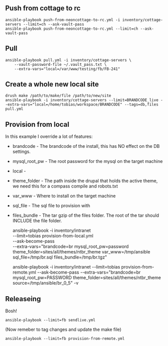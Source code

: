 ## Push from cottage to rc

    ansible-playbook push-from-neoncottage-to-rc.yml -i inventory/cottage-servers --limit=ch --ask-vault-pass
    ansible-playbook push-from-neoncottage-to-rc.yml --limit=ch --ask-vault-pass

## Pull

    ansible-playbook pull.yml -i inventory/cottage-servers \
        --vault-password-file ~/.vault_pass.txt \
        --extra-vars="local=/var/www/testing/fb/FB-241"

## Create a whole new local site

    drush make /path/to/make/file /path/to/new/site
    ansible-playbook -i inventory/cottage-servers --limit=BRANDCODE_live --extra-vars="local=/home/tobias/workspace/BRANDCODE" --tags=db,files pull.yml

## Provision from local

In this example I override a lot of features:

 * brandcode - The brandcode of the install, this has NO effect on the DB settings.
 * mysql_root_pw - The root password for the mysql on the target machine
 * local -
 * theme_folder - The path inside the drupal that holds the active theme, we need this for a compass compile and robots.txt
 * var_www - Where to install on the target machine
 * sql_file - The sql file to provision with
 * files_bundle - The tar gzip of the files folder.  The root of the tar should INCLUDE the file folder.

    ansible-playbook -i inventory/intranet \
        --limit=tobias provision-from-local.yml \
        --ask-become-pass \
        --extra-vars="brandcode=br mysql_root_pw=password theme_folder=sites/all/themes/ntbr_theme var_www=/tmp/ansible sql_file=/tmp/br.sql files_bundle=/tmp/br.tgz"

    ansible-playbook -i inventory/intranet --limit=tobias provision-from-remote.yml --ask-become-pass --extra-vars="brandcode=br mysql_root_pw=PASSWORD theme_folder=sites/all/themes/ntbr_theme source=/tmp/ansible/br_0_5" -v

## Releaseing

Bosh!

    ansible-playbook --limit=fb sendlive.yml

(Now remeber to tag changes and update the make file)

    ansible-playbook --limit=fb provision-from-remote.yml

